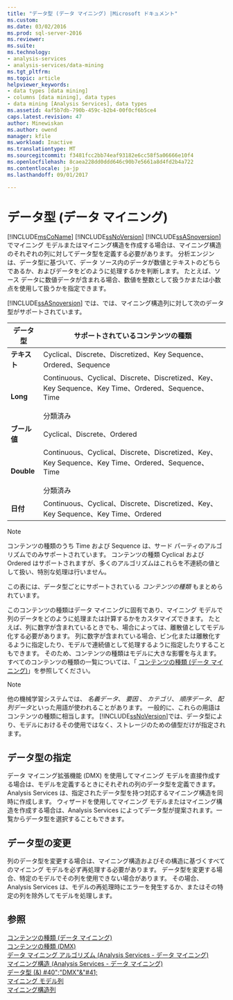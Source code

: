 ```yaml
---
title: "データ型 (データ マイニング) |Microsoft ドキュメント"
ms.custom: 
ms.date: 03/02/2016
ms.prod: sql-server-2016
ms.reviewer: 
ms.suite: 
ms.technology:
- analysis-services
- analysis-services/data-mining
ms.tgt_pltfrm: 
ms.topic: article
helpviewer_keywords:
- data types [data mining]
- columns [data mining], data types
- data mining [Analysis Services], data types
ms.assetid: 4af5b7db-790b-459c-b2b4-00f0cf6b5ce4
caps.latest.revision: 47
author: Minewiskan
ms.author: owend
manager: kfile
ms.workload: Inactive
ms.translationtype: MT
ms.sourcegitcommit: f3481fcc2bb74eaf93182e6cc58f5a06666e10f4
ms.openlocfilehash: 8caea228dd0ddd646c90b7e5661a8d4fd2b4a722
ms.contentlocale: ja-jp
ms.lasthandoff: 09/01/2017

---
```

# <a name="data-types-data-mining"></a>データ型 (データ マイニング)
  [!INCLUDE[msCoName](../../includes/msconame-md.md)] [!INCLUDE[ssNoVersion](../../includes/ssnoversion-md.md)] [!INCLUDE[ssASnoversion](../../includes/ssasnoversion-md.md)]でマイニング モデルまたはマイニング構造を作成する場合は、マイニング構造のそれぞれの列に対してデータ型を定義する必要があります。 分析エンジンは、データ型に基づいて、データ ソース内のデータが数値とテキストのどちらであるか、およびデータをどのように処理するかを判断します。 たとえば、ソース データに数値データが含まれる場合、数値を整数として扱うかまたは小数点を使用して扱うかを指定できます。  
  
 [!INCLUDE[ssASnoversion](../../includes/ssasnoversion-md.md)] では、では、マイニング構造列に対して次のデータ型がサポートされています。  
  
|データ型|サポートされているコンテンツの種類|  
|---------------|-----------------------------|  
|**テキスト**|Cyclical、Discrete、Discretized、Key Sequence、Ordered、Sequence|  
|**Long**|Continuous、Cyclical、Discrete、Discretized、Key、Key Sequence、Key Time、Ordered、Sequence、Time<br /><br /> 分類済み|  
|**ブール値**|Cyclical、Discrete、Ordered|  
|**Double**|Continuous、Cyclical、Discrete、Discretized、Key、Key Sequence、Key Time、Ordered、Sequence、Time<br /><br /> 分類済み|  
|**日付**|Continuous、Cyclical、Discrete、Discretized、Key、Key Sequence、Key Time、Ordered|  
  
> [!NOTE]  
>  コンテンツの種類のうち Time および Sequence は、サード パーティのアルゴリズムでのみサポートされています。 コンテンツの種類 Cyclical および Ordered はサポートされますが、多くのアルゴリズムはこれらを不連続の値として扱い、特別な処理は行いません。  
  
 この表には、データ型ごとにサポートされている *コンテンツの種類* もまとめられています。  
  
 このコンテンツの種類はデータ マイニングに固有であり、マイニング モデルで列のデータをどのように処理または計算するかをカスタマイズできます。 たとえば、列に数字が含まれているときでも、場合によっては、離散値としてモデル化する必要があります。 列に数字が含まれている場合、ビン化または離散化するように指定したり、モデルで連続値として処理するように指定したりすることもできます。 そのため、コンテンツの種類はモデルに大きな影響を与えます。 すべてのコンテンツの種類の一覧については、「 [コンテンツの種類 (データ マイニング)](../../analysis-services/data-mining/content-types-data-mining.md)」を参照してください。  
  
> [!NOTE]  
>  他の機械学習システムでは、 *名義データ*、 *要因* 、 *カテゴリ*、 *順序データ*、 *配列データ*といった用語が使われることがあります。 一般的に、これらの用語はコンテンツの種類に相当します。 [!INCLUDE[ssNoVersion](../../includes/ssnoversion-md.md)]では、データ型により、モデルにおけるその使用ではなく、ストレージのための値型だけが指定されます。  
  
## <a name="specifying-a-data-type"></a>データ型の指定  
 データ マイニング拡張機能 (DMX) を使用してマイニング モデルを直接作成する場合は、モデルを定義するときにそれぞれの列のデータ型を定義できます。Analysis Services は、指定されたデータ型を持つ対応するマイニング構造を同時に作成します。 ウィザードを使用してマイニング モデルまたはマイニング構造を作成する場合は、Analysis Services によってデータ型が提案されます。一覧からデータ型を選択することもできます。  
  
## <a name="changing-a-data-type"></a>データ型の変更  
 列のデータ型を変更する場合は、マイニング構造およびその構造に基づくすべてのマイニング モデルを必ず再処理する必要があります。 データ型を変更する場合、特定のモデルでその列を使用できない場合があります。 その場合、Analysis Services は、モデルの再処理時にエラーを発生するか、またはその特定の列を除外してモデルを処理します。  
  
## <a name="see-also"></a>参照  
 [コンテンツの種類 (データ マイニング)](../../analysis-services/data-mining/content-types-data-mining.md)   
 [コンテンツの種類 (DMX)](../../dmx/content-types-dmx.md)   
 [データ マイニング アルゴリズム (Analysis Services - データ マイニング)](../../analysis-services/data-mining/data-mining-algorithms-analysis-services-data-mining.md)   
 [マイニング構造 (Analysis Services - データ マイニング)](../../analysis-services/data-mining/mining-structures-analysis-services-data-mining.md)   
 [データ型 (&) #40";"DMX"&"#41;](../../dmx/data-types-dmx.md)   
 [マイニング モデル列](../../analysis-services/data-mining/mining-model-columns.md)   
 [マイニング構造列](../../analysis-services/data-mining/mining-structure-columns.md)  
  
  


